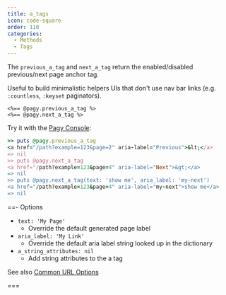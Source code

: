 ```yaml
---
title: a_tags
icon: code-square
order: 110
categories:
  - Methods
  - Tags
---
```


The `previous_a_tag` and `next_a_tag` return the enabled/disabled previous/next page anchor tag.

Useful to build minimalistic helpers UIs that don't use nav bar links (e.g. `:countless`, `:keyset` paginators).

```erb
<%== @pagy.previous_a_tag %>
<%== @pagy.next_a_tag %>
```

Try it with the [Pagy Console](../../sandbox/console.md):

```ruby
>> puts @pagy.previous_a_tag
<a href="/path?example=123&page=2" aria-label="Previous">&lt;</a>
=> nil
>> puts @pagy.next_a_tag
<a href="/path?example=123&page=4" aria-label="Next">&gt;</a>
=> nil
>> puts @pagy.next_a_tag(text: 'show me', aria_label: 'my-next')
<a href="/path?example=123&page=4" aria-label="my-next">show me</a>
=> nil
```

==- Options

- `text: 'My Page'`
  - Override the default generated page label
- `aria_label: 'My Link'`
  - Override the default aria label string looked up in the dictionary
- `a_string_attributes: nil`
  - Add string attributes to the a tag

See also [Common URL Options](../instance.md#common-url-options)

===
